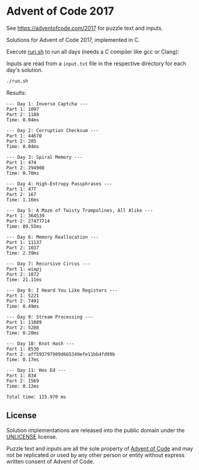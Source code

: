 # Advent of Code 2017

See https://adventofcode.com/2017 for puzzle text and inputs.

Solutions for Advent of Code 2017, implemented in C.

Execute [run.sh](run.sh) to run all days (needs a C compiler like gcc or Clang):

Inputs are read from a `input.txt` file in the respective directory for each day's solution.


```sh 
./run.sh 
```

Results:

```
--- Day 1: Inverse Captcha ---
Part 1: 1097
Part 2: 1188
Time: 0.04ms

--- Day 2: Corruption Checksum ---
Part 1: 44670
Part 2: 285
Time: 0.04ms

--- Day 3: Spiral Memory ---
Part 1: 474
Part 2: 294908
Time: 0.70ms

--- Day 4: High-Entropy Passphrases ---
Part 1: 477
Part 2: 167
Time: 1.16ms

--- Day 5: A Maze of Twisty Trampolines, All Alike ---
Part 1: 364539
Part 2: 27477714
Time: 89.55ms

--- Day 6: Memory Reallocation ---
Part 1: 11137
Part 2: 1037
Time: 2.39ms

--- Day 7: Recursive Circus ---
Part 1: wiapj
Part 2: 1072
Time: 21.11ms

--- Day 8: I Heard You Like Registers ---
Part 1: 5221
Part 2: 7491
Time: 0.49ms

--- Day 9: Stream Processing ---
Part 1: 11089
Part 2: 5288
Time: 0.20ms

--- Day 10: Knot Hash ---
Part 1: 8536
Part 2: aff593797989d665349efe11bb4fd99b
Time: 0.17ms

--- Day 11: Hex Ed ---
Part 1: 834
Part 2: 1569
Time: 0.12ms

Total time: 115.970 ms
```

## License

Solution implementations are released into the public domain under the [UNLICENSE](/UNLICENSE) license.

Puzzle text and inputs are all the sole property of [Advent of Code](https://adventofcode.com/) and may not be replicated or used by any other person or entity without express written consent of Advent of Code.
